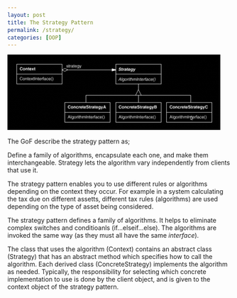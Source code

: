 ```yaml
---
layout: post
title: The Strategy Pattern
permalink: /strategy/
categories: [OOP]
---
```

![strategy pattern class diagram](/assets/strategy_pattern.png)

The GoF describe the strategy pattern as;

Define a family of algorithms, encapsulate each one, and make them interchangeable. Strategy lets the algorithm vary independently from clients that use it.

The strategy pattern enables you to use different rules or algorithms depending on the context they occur. For example in a system calculating the tax due on different assetts, different tax rules (algorithms) are used depending on the type of asset being considered.

The strategy pattern defines a family of algorithms. It helps to eliminate complex switches and conditioanls (if...elseif...else). The algorithms are invoked the same way (as they must all have the same _interface_).

The class that uses the algorithm (Context) contains an abstract class (Strategy) that has an abstract method which specifies how to call the algorithm. Each derived class (ConcreteStrategy) implements the algorithm as needed. Typically, the responsibility for selecting which concrete implementation to use is done by the client object, and is given to the context object of the strategy pattern.